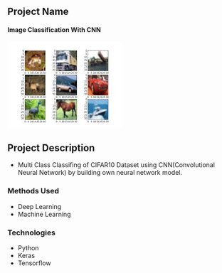 ## Project Name

#### Image Classification With CNN

![Fashion](./cifar.jpeg)


## Project Description
* Multi Class Classifing of CIFAR10  Dataset using CNN(Convolutional Neural Network) by building own neural network model.



### Methods Used
* Deep Learning
* Machine Learning


### Technologies 
* Python
* Keras
* Tensorflow
 
